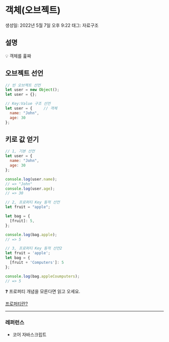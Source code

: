 # 객체(오브젝트)

생성일: 2022년 5월 7일 오후 9:22
태그: 자료구조

## 설명

<aside>
💡 객체를 훑짜

</aside>

## 오브젝트 선언

```jsx
// 빈 오브젝트 선언
let user = new Object();
let user = {};

// Key:Value 구조 선언
let user = {     // 객체
  name: "John",
  age: 30
};
```

## 키로 값 얻기

```jsx
// 1, 기본 선언
let user = {
  name: "John",
  age: 30
};

console.log(user.name);
// => "John"
console.log(user.age);
// => 30

// 2, 프로퍼티 Key 동적 선언
let fruit = "apple";

let bag = {
  [fruit]: 5,
};

console.log(bag.apple);
// => 5

// 3, 프로퍼티 Key 동적 선언2 
let fruit = 'apple';
let bag = {
  [fruit + 'Computers']: 5
};

console.log(bag.appleCoumputers);
// => 5

```

<aside>
❓ 프로퍼티 개념을 모른다면 읽고 오세요.

</aside>

[프로퍼티란?](%E1%84%91%E1%85%B3%E1%84%85%E1%85%A9%E1%84%91%E1%85%A5%E1%84%90%E1%85%B5%E1%84%85%E1%85%A1%E1%86%AB%20d778879dcb8c499cbd8e51142e20bb65.md) 

---

### 레퍼런스

- 코어 자바스크립트